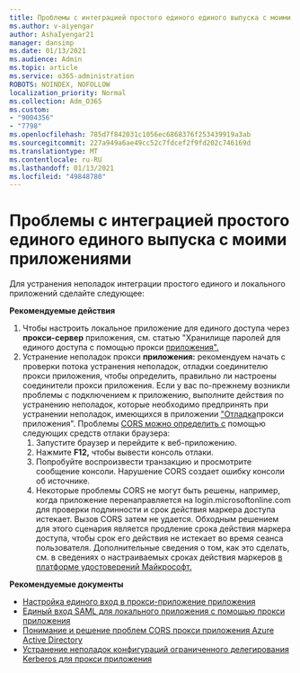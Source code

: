 ```yaml
---
title: Проблемы с интеграцией простого единого единого выпуска с моими приложениями
ms.author: v-aiyengar
author: AshaIyengar21
manager: dansimp
ms.date: 01/13/2021
ms.audience: Admin
ms.topic: article
ms.service: o365-administration
ROBOTS: NOINDEX, NOFOLLOW
localization_priority: Normal
ms.collection: Adm_O365
ms.custom:
- "9004356"
- "7798"
ms.openlocfilehash: 785d7f842031c1056ec6868376f253439919a3ab
ms.sourcegitcommit: 227a949a6ae49cc52c7fdcef2f9fd202c746169d
ms.translationtype: MT
ms.contentlocale: ru-RU
ms.lasthandoff: 01/13/2021
ms.locfileid: "49848780"
---
```

# <a name="issues-with-integrating-seamless-sso-with-my-on-premises-apps"></a>Проблемы с интеграцией простого единого единого выпуска с моими приложениями

Для устранения неполадок интеграции простого единого и локального приложений сделайте следующее:

**Рекомендуемые действия**

1. Чтобы настроить  локальное приложение для единого доступа через **прокси-сервер** приложения, см. статью "Хранилище паролей для единого доступа с помощью прокси [приложения".](https://docs.microsoft.com/azure/active-directory/manage-apps/application-proxy-configure-single-sign-on-password-vaulting)
1. Устранение неполадок прокси **приложения:** рекомендуем начать с проверки потока устранения неполадок, [](https://docs.microsoft.com/azure/active-directory/manage-apps/application-proxy-debug-connectors)отладки соединителю прокси приложения, чтобы определить, правильно ли настроены соединители прокси приложения. Если у вас по-прежнему возникли проблемы с подключением к приложению, выполните действия по устранению неполадок, которые необходимо предпринять при устранении неполадок, имеющихся в приложении ["Отладка](https://docs.microsoft.com/azure/active-directory/manage-apps/application-proxy-debug-apps)прокси приложения". Проблемы [CORS можно определить с](https://docs.microsoft.com/azure/active-directory/manage-apps/application-proxy-understand-cors-issues#understand-and-identify-cors-issues) помощью следующих средств отлаки браузера:
    1. Запустите браузер и перейдите к веб-приложению.
    1. Нажмите **F12,** чтобы вывести консоль отлаки.
    1. Попробуйте воспроизвести транзакцию и просмотрите сообщение консоли. Нарушение CORS создает ошибку консоли об источнике.
    1. Некоторые проблемы CORS не могут быть решены, например, когда приложение перенаправляется на login.microsoftonline.com для проверки подлинности и срок действия маркера доступа истекает. Вызов CORS затем не удается. Обходным решением для этого сценария является продление срока действия маркера доступа, чтобы срок его действия не истекает во время сеанса пользователя. Дополнительные сведения о том, как это сделать, см. в сведениях о настраиваемых сроках действия маркеров [в платформе удостоверений Майкрософт.](https://docs.microsoft.com/azure/active-directory/develop/active-directory-configurable-token-lifetimes)

**Рекомендуемые документы**

- [Настройка единого вход в прокси-приложение приложения](https://docs.microsoft.com/azure/active-directory/manage-apps/application-proxy-config-sso-how-to)
- [Единый вход SAML для локального приложения с помощью прокси приложения](https://docs.microsoft.com/azure/active-directory/manage-apps/application-proxy-configure-single-sign-on-on-premises-apps)
- [Понимание и решение проблем CORS прокси приложения Azure Active Directory](https://docs.microsoft.com/azure/active-directory/manage-apps/application-proxy-understand-cors-issues#solutions-for-application-proxy-cors-issues)
- [Устранение неполадок конфигураций ограниченного делегирования Kerberos для прокси приложения](https://docs.microsoft.com/azure/active-directory/manage-apps/application-proxy-back-end-kerberos-constrained-delegation-how-to)